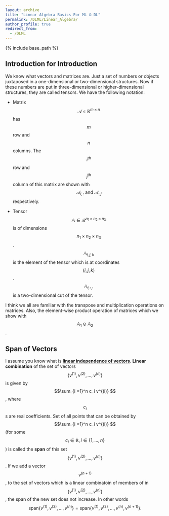 ```yaml
---
layout: archive
title: "Linear Algebra Basics For ML & DL"
permalink: /DLML/Linear_Algebra/
author_profile: true
redirect_from:
  - /DLML
---
```


{% include base_path %}
## Introduction for Introduction

We know what vectors and matrices are. Just a set of numbers or objects juxtaposed in a one-dimensional or two-dimensional structures. Now if these numbers are put in three-dimensional or higher-dimensional structures, they are called tensors. We have the following notation:

* Matrix $$\mathcal{A} \in \mathbb{R}^{m\times n}$$ has $$m$$ row and $$n$$ columns. The $$i^{\text{th}}$$ row and $$j^{\text{th}}$$ column of this matrix are shown with $$\mathcal{A}_{i,:} \text{ and } \mathcal{A}_{:,j}$$ respectively.

* Tensor $$\mathbb{A} \in \mathcal{R}^{n_1 \times n_2 \times n_3}$$ is of dimensions $$n_1 \times n_2 \times n_3$$ . $$\mathbb{A}_{i,j,k}$$ is the element of the tensor which is at coordinates $$(i,j,k)$$. $$\mathbb{A}_{i,:,:}$$ is a two-dimensional cut of the tensor.

I think we all are familiar with the transpose and multiplication operations on matrices. Also, the element-wise product operation of matrices which we show with $$\mathbb{A}_1 \odot \mathbb{A}_2$$.

## Span of Vectors

I assume you know what is **[linear independence of vectors](https://en.wikipedia.org/wiki/Linear_independence)**. **Linear combination** of the set of vectors $$\{v^{(1)}, v^{(2)}, \dots ,v^{(n)}\}$$ is given by $$\sum_{i =1}^n c_i v^{(i)} $$, where $$c_i$$s are real coefficients. Set of all points that can be obtained by $$\sum_{i =1}^n c_i v^{(i)} $$ (for some $$c_i \in \mathbb{R}, i \in \{1,\dots, n\}$$) is called the **span** of this set $$\{v^{(1)}, v^{(2)}, \dots ,v^{(n)}\}$$. If we add a vector $$v^{(n+1)}$$, to the set of vectors which is a linear combinatoin of members of in $$\{v^{(1)}, v^{(2)}, \dots ,v^{(n)}\}$$, the span of the new set does not increase. In other words $$\text{span}\{v^{(1)}, v^{(2)}, \dots ,v^{(n)}\}  = \text{span}\{v^{(1)}, v^{(2)}, \dots ,v^{(n)}, v^{(n+1)}\}. $$
